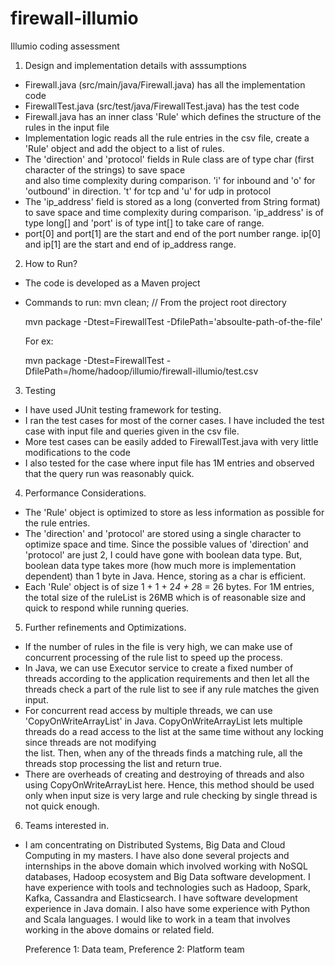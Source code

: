 # firewall-illumio
Illumio coding assessment

1) Design and implementation details with asssumptions
  - Firewall.java (src/main/java/Firewall.java) has all the implementation code
  - FirewallTest.java (src/test/java/FirewallTest.java) has the test code
  - Firewall.java has an inner class 'Rule' which defines the structure of the rules in the input file
  - Implementation logic reads all the rule entries in the csv file, create a 'Rule' object and add the object
    to a list of rules.
  - The 'direction' and 'protocol' fields in Rule class are of type char (first character of the strings) to save space      
    and also time complexity during comparison.
    'i' for inbound and 'o' for 'outbound' in direction. 't' for tcp and 'u' for udp in protocol
  - The 'ip_address' field is stored as a long (converted from String format) to save space and time complexity during 
    comparison. 'ip_address' is of type long[] and 'port' is of type int[] to take care of range.
  - port[0] and port[1] are the start and end of the port number range. ip[0] and ip[1] are the start and end of 
    ip_address range.


2) How to Run?
  - The code is developed as a Maven project
  - Commands to run:
    mvn clean;        //  From the project root directory
    
    mvn package -Dtest=FirewallTest -DfilePath='absoulte-path-of-the-file'
    
    For ex:
    
    mvn package -Dtest=FirewallTest -DfilePath=/home/hadoop/illumio/firewall-illumio/test.csv

3) Testing
  - I have used JUnit testing framework for testing.
  - I ran the test cases for most of the corner cases. I have included the test case with input file and queries given in 
    the csv file. 
  - More test cases can be easily added to FirewallTest.java with very little modifications to the code
  - I also tested for the case where input file has 1M entries and observed that the query run was reasonably quick.


4) Performance Considerations.
  - The 'Rule' object is optimized to store as less information as possible for the rule entries.
  - The 'direction' and 'protocol' are stored using a single character to optimize space and time. Since the possible 
    values of 'direction' and 'protocol' are just 2, I could have gone with boolean data type. But, boolean data type 
    takes more (how much more is implementation dependent) than 1 byte in Java. Hence, storing as a char is efficient.
  - Each 'Rule' object is of size 1 + 1 + 2*4 + 2*8 = 26 bytes. For 1M entries, the total size of the ruleList is 26MB 
    which is of reasonable size and quick to respond while running queries.
    

5) Further refinements and Optimizations.
  - If the number of rules in the file is very high, we can make use of concurrent processing of the rule list to speed 
    up the process. 
  - In Java, we can use Executor service to create a fixed number of threads according to the application requirements 
    and then let all the threads check a part of the rule list to see if any rule matches the given input. 
  - For concurrent read access by multiple threads, we can use 'CopyOnWriteArrayList' in Java. CopyOnWriteArrayList lets
    multiple threads do a read access to the list at the same time without any locking since threads are not modifying  
    the list. Then, when any of the threads finds a matching rule, all the threads stop processing the list and return 
    true.
  - There are overheads of creating and destroying of threads and also using CopyOnWriteArrayList here. Hence, this 
    method should be used only when input size is very large and rule checking by single thread is not quick enough.

6) Teams interested in.
  - I am concentrating on Distributed Systems, Big Data and Cloud Computing in my masters. I have also done several 
    projects and internships in the above domain which involved working with NoSQL databases, Hadoop ecosystem and Big 
    Data software development. I have experience with tools and technologies such as Hadoop, Spark, Kafka, Cassandra and 
    Elasticsearch. I have software development experience in Java domain. I also have some experience with Python and 
    Scala languages. I would like to work in a team that involves working in the above domains or related field. 

    Preference 1: Data team,
    Preference 2: Platform team
